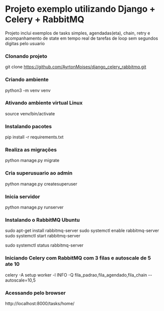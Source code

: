 # Projeto exemplo utilizando Django + Celery + RabbitMQ
Projeto inclui exemplos de tasks simples, agendadas(eta), chain, retry e acompanhamento de state em tempo real de tarefas de loop sem segundos digitas pelo
usuario


### Clonando projeto
git clone https://github.com/AyrtonMoises/django_celery_rabbitmq.git

### Criando ambiente
python3 -m venv venv

### Ativando ambiente virtual Linux
source venv/bin/activate

### Instalando pacotes
pip install -r requirements.txt

### Realiza as migrações
python manage.py migrate

### Cria superusuario ao admin
python manage.py createsuperuser

### Inicia servidor
python manage.py runserver


### Instalando o RabbitMQ Ubuntu
sudo apt-get install rabbitmq-server
sudo systemctl enable rabbitmq-server
sudo systemctl start rabbitmq-server

sudo systemctl status rabbitmq-server

### Iniciando Celery com RabbitMQ com 3 filas e autoscale de 5 ate 10
celery -A setup worker -l INFO -Q fila_padrao,fila_agendado,fila_chain --autoscale=10,5

### Acessando pelo browser
http://localhost:8000/tasks/home/
